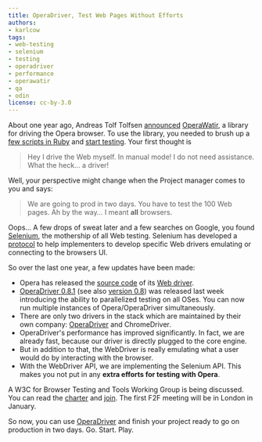 ```yaml
---
title: OperaDriver, Test Web Pages Without Efforts
authors:
- karlcow
tags:
- web-testing
- selenium
- testing
- operadriver
- performance
- operawatir
- qa
- odin
license: cc-by-3.0
---
```


<p>About one year ago, Andreas Tolf Tolfsen <a href="http://seleniumhq.wordpress.com/2011/02/09/operadriver_released/">announced</a> <a href="http://www.opera.com/developer/tools/operawatir/">OperaWatir</a>, a library for driving the Opera browser. To use the library, you needed to brush up a <a href="http://dev.opera.com/articles/view/opera-watir-tutorial/">few scripts in Ruby</a> and <a href="http://my.opera.com/ODIN/blog/2011/02/09/automate-web">start testing</a>. Your first thought is</p>

<blockquote><p>Hey I drive the Web myself. In manual mode! I do not need assistance. What the heck… a driver!</p></blockquote>

<p>Well, your perspective might change when the Project manager comes to you and says:</p>

<blockquote><p>We are going to prod in two days. You have to test the 100 Web pages. Ah by the way… I meant <strong>all</strong> browsers.</p></blockquote>

<p>Oops… A few drops of sweat later and a few searches on Google, you found <a href="http://seleniumhq.org/">Selenium</a>, the mothership of all Web testing. Selenium has developed a <a href="http://code.google.com/p/selenium/wiki/JsonWireProtocol">protocol</a> to help implementers to develop specific Web drivers emulating or connecting to the browsers UI.</p>

<p>So over the last one year, a few updates have been made:</p>

<ul>
<li>Opera has released the <a href="https://github.com/operasoftware/operadriver">source code</a> of its <a href="http://code.google.com/p/selenium/wiki/OperaDriver">Web driver</a>.</li>
<li><a href="http://sny.no/2011/11/operadriver-v081.html">OperaDriver 0.8.1</a> (see also <a href="http://sny.no/2011/11/operadriver-v08.html">version 0.8</a>) was released last week introducing the ability to parallelized testing on all OSes. You can now run multiple instances of Opera/OperaDriver simultaneously.</li>
<li>There are only two drivers in the stack which are maintained by their own company: <a href="http://www.opera.com/developer/tools/operadriver/">OperaDriver</a> and ChromeDriver.</li>
<li>OperaDriver&#39;s performance has improved significantly.  In fact, we are already fast, because our driver is directly plugged to the core engine.</li>
<li>But in addition to that, the WebDriver is really emulating what a user would do by interacting with the browser.</li>
<li>With the WebDriver API, we are implementing the Selenium API. This makes you not put in any <strong>extra efforts for testing with Opera</strong>.</li>
</ul>


<p>A W3C for Browser Testing and Tools Working Group is being discussed. You can read the <a href="http://www.w3.org/2011/08/browser-testing-charter.html">charter</a> and <a href="https://www.w3.org/2004/01/pp-impl/49799/join">join</a>. The first F2F meeting will be in London in January.</p>

<p>So now,  you can use <a href="http://www.opera.com/developer/tools/operadriver/">OperaDriver</a> and finish your project ready to go on production in two days. Go. Start. Play.</p>
